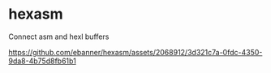 # hexasm

Connect asm and hexl buffers

https://github.com/ebanner/hexasm/assets/2068912/3d321c7a-0fdc-4350-9da8-4b75d8fb61b1


